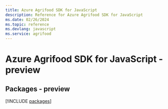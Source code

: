 ```yaml
---
title: Azure Agrifood SDK for JavaScript
description: Reference for Azure Agrifood SDK for JavaScript
ms.date: 02/26/2024
ms.topic: reference
ms.devlang: javascript
ms.service: agrifood
---
```

# Azure Agrifood SDK for JavaScript - preview
## Packages - preview
[!INCLUDE [packages](agrifood-index.md)]